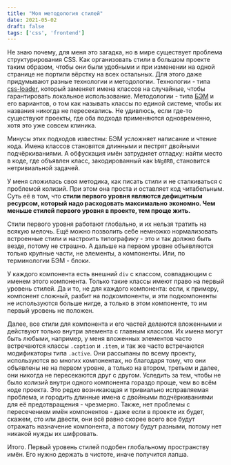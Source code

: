 ```yaml
---
title: "Моя методология стилей"
date: 2021-05-02
draft: false
tags: ['css', 'frontend']
---
```


Не знаю почему, для меня это загадка, но в мире существует проблема структурирования CSS. Как организовать стили в большом проекте таким образом, чтобы они были удобными и при изменении на одной странице не портили вёрстку на всех остальных. Для этого даже придумывают разные технологии и методологии. Технологии - типа [css-loader](https://webpack.js.org/loaders/css-loader/), который заменяет имена классов на случайные, чтобы гарантировать локальное использование. Методологии - типа [БЭМ](https://ru.bem.info/methodology/css/) и его вариантов, о том как называть классы по единой системе, чтобы их названия никогда не пересекались. Не удивлюсь, если где-то существуют проекты, где оба подхода применяются одновременно, хотя это уже совсем клиника. 

Минусы этих подходов известны: БЭМ усложняет написание и чтение кода. Имена классов становятся длинными и пестрят двойными подчёркиваниями. А обфускация имён затрудняет отладку: найти место в коде, где объявлен класс, закодированный как `bNg8RB`, становится нетривиальной задачей. 

У меня сложилась своя методика, как писать стили и не сталкиваться с проблемой колизий. При этом она проста и оставляет код читабельным. Суть её в том, что **cтили первого уровня являются дефицитным ресурсом, который надо расходовать максимально экономно. Чем меньше стилей первого уровня в проекте, тем проще жить.**

Cтили первого уровня работают глобально, и их нельзя тратить на всякую мелочь. Ещё можно позволить себе немножко нормализовать встроенные стили и настроить типографику - это и так должно быть везде, потому не страшно. А дальше на первом уровне объявляются только крупные части, не элементы, а компоненты. Или, по терминологии БЭМ - блоки. 

У каждого компонента есть внешний `div` с классом, совпадающим с именем этого компонента. Только такие классы имеют право на первый уровень стилей. Да и то, не для каждого компонента: если, к примеру, компонент сложный, разбит на подкомпоненты, и эти подкомпоненты не используются больше нигде, а только в этом компоненте, то им первый уровень не положен. 

Далее, все стили для компонента и его частей делаются вложенными и действуют только внутри элемента с главным классом. Их имена могут быть любыми, например, у меня вложенных элементов часто встречаются классы `.caption` и `.item`, и так же часто встречаются модификаторы типа `.active`. Они рассыпаны по всему проекту, используются во многих компонентах, но благодаря тому, что они объявлены не на первом уровне, а только на втором, третьем и далее, они никогда не пересекаются друг с другом. Уследить за тем, чтобы не было колизий внутри одного компонента гораздо проще, чем во всём коде проекта. Это редко возникающая и тривиально исправляемая проблема, и городить длинные имена с двойными подчёркиваниями для её предотвращения - чрезмерно. Также, нет проблемы с пересечением имён компонентов - даже если в проекте их будет, скажем, сто или двести, они всё равно скорее всего все будут отражать назначение компонента, а потому будут разными, потому нет никакой нужды их шифровать. 

Итого. Первый уровень стилей подобен глобальному пространству имён. Его нужно держать в чистоте, иначе получится лапша. 